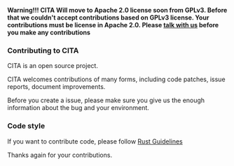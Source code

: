 **Warning!!! CITA Will move to Apache 2.0 license soon from GPLv3. Before that we couldn't accept contributions based on GPLv3 license. Your contributions must be license in Apache 2.0. Please [talk with us](https://gitter.im/cryptape/cita) before you make any contributions**

### Contributing to CITA

CITA is an open source project.

CITA welcomes contributions of many forms, including code patches, issue reports, document improvements.

Before you create a issue, please make sure you give us the enough information about the bug and your environment.

### Code style

If you want to contribute code, please follow [Rust Guidelines](https://aturon.github.io/README.html)

Thanks again for your contributions.
